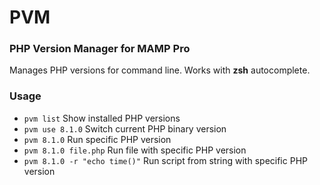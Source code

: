 # PVM

### PHP Version Manager for MAMP Pro

Manages PHP versions for command line. Works with **zsh** autocomplete.

### Usage

 - `pvm list`                          Show installed PHP versions
 - `pvm use 8.1.0`                     Switch current PHP binary version
 - `pvm 8.1.0`                         Run specific PHP version
 - `pvm 8.1.0 file.php`                Run file with specific PHP version
 - `pvm 8.1.0 -r "echo time()"`        Run script from string with specific PHP version
